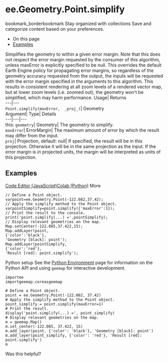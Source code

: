  
#  ee.Geometry.Point.simplify 
bookmark_borderbookmark Stay organized with collections  Save and categorize content based on your preferences.
  * On this page
  * [Examples](https://developers.google.com/earth-engine/apidocs/ee-geometry-point-simplify#examples)


Simplifies the geometry to within a given error margin. Note that this does not respect the error margin requested by the consumer of this algorithm, unless maxError is explicitly specified to be null. 
This overrides the default Earth Engine policy for propagating error margins, so regardless of the geometry accuracy requested from the output, the inputs will be requested with the error margin specified in the arguments to this algorithm. This results in consistent rendering at all zoom levels of a rendered vector map, but at lower zoom levels (i.e. zoomed out), the geometry won't be simplified, which may harm performance.
Usage| Returns  
---|---  
`Point.simplify(maxError,  _proj_)`| Geometry  
Argument| Type| Details  
---|---|---  
this: `geometry`| Geometry| The geometry to simplify.  
`maxError`| ErrorMargin| The maximum amount of error by which the result may differ from the input.  
`proj`| Projection, default: null| If specified, the result will be in this projection. Otherwise it will be in the same projection as the input. If the error margin is in projected units, the margin will be interpreted as units of this projection.  
## Examples
[Code Editor (JavaScript)](https://developers.google.com/earth-engine/apidocs/ee-geometry-point-simplify#code-editor-javascript-sample)[Colab (Python)](https://developers.google.com/earth-engine/apidocs/ee-geometry-point-simplify#colab-python-sample) More
```
// Define a Point object.
varpoint=ee.Geometry.Point(-122.082,37.42);
// Apply the simplify method to the Point object.
varpointSimplify=point.simplify({'maxError':1});
// Print the result to the console.
print('point.simplify(...) =',pointSimplify);
// Display relevant geometries on the map.
Map.setCenter(-122.085,37.422,15);
Map.addLayer(point,
{'color':'black'},
'Geometry [black]: point');
Map.addLayer(pointSimplify,
{'color':'red'},
'Result [red]: point.simplify');
```
Python setup
See the [ Python Environment](https://developers.google.com/earth-engine/guides/python_install) page for information on the Python API and using `geemap` for interactive development.
```
importee
importgeemap.coreasgeemap
```
```
# Define a Point object.
point = ee.Geometry.Point(-122.082, 37.42)
# Apply the simplify method to the Point object.
point_simplify = point.simplify(maxError=1)
# Print the result.
display('point.simplify(...) =', point_simplify)
# Display relevant geometries on the map.
m = geemap.Map()
m.set_center(-122.085, 37.422, 15)
m.add_layer(point, {'color': 'black'}, 'Geometry [black]: point')
m.add_layer(point_simplify, {'color': 'red'}, 'Result [red]: point.simplify')
m
```

Was this helpful?
